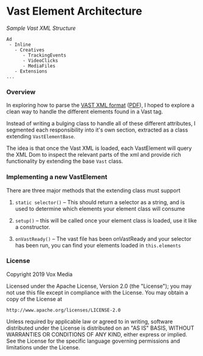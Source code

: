 # Vast Element Architecture

_Sample Vast XML Structure_

```
Ad
 - Inline
   - Creatives
      - TrackingEvents
      - VideoClicks
      - MediaFiles
   - Extensions
...
```

### Overview

In exploring how to parse the [VAST XML format](https://www.iab.com/guidelines/digital-video-ad-serving-template-vast-3-0/) ([PDF](https://www.iab.com/wp-content/uploads/2015/06/VASTv3_0.pdf)), I hoped to explore a clean way to handle the different elements found in a Vast tag.

Instead of writing a bulging class to handle all of these different attributes, I segmented each responsibility into it's own section, extracted as a class extending `VastElementBase`.

The idea is that once the Vast XML is loaded, each VastElement will query the XML Dom to inspect the relevant parts of the xml and provide rich functionality by extending the base `Vast` class.

### Implementing a new VastElement

There are three major methods that the extending class must support

1. `static selector()` – This should return a selector as a string, and is used to determine which elements your element class will consume

1. `setup()` – this will be called once your element class is loaded, use it like a constructor.

1. `onVastReady()` – The vast file has been onVastReady and your selector has been run, you can find your elements loaded in `this.elements`

### License

Copyright 2019 Vox Media

Licensed under the Apache License, Version 2.0 (the "License");
you may not use this file except in compliance with the License.
You may obtain a copy of the License at

    http://www.apache.org/licenses/LICENSE-2.0

Unless required by applicable law or agreed to in writing, software
distributed under the License is distributed on an "AS IS" BASIS,
WITHOUT WARRANTIES OR CONDITIONS OF ANY KIND, either express or implied.
See the License for the specific language governing permissions and
limitations under the License.
